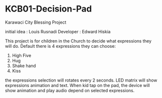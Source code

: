 # KCB01-Decision-Pad
Karawaci City Blessing Project

initial idea : Louis Rusnadi
Developer : Edward Hiskia 

This project is for children in the Church to decide what expressions they will do.
Default there is 4 expressions they can choose:
1. High Five
2. Hug
3. Shake hand
4. Kiss

the expressions selection will rotates every 2 seconds. LED matrix will show expressions animation and text.
When kid tap on the pad, the device will show animation and play audio depend on selected expressions.
